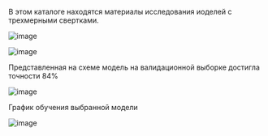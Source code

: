 В этом каталоге находятся материалы исследования иоделей с трехмерными свертками.

![image](https://github.com/OlgaTalipova/PersonEmotionFromVideo/assets/95358146/dbdcb00d-9f2c-4cd0-9f01-60a070223c8b)

![image](https://github.com/OlgaTalipova/PersonEmotionFromVideo/assets/95358146/f91639ac-d441-461f-9b1c-e3ca6f9dc581)

Представленная на схеме модель на валидационной выборке достигла точности 84%

![image](https://github.com/OlgaTalipova/PersonEmotionFromVideo/assets/95358146/f917b0fe-3a99-41b5-a987-606f2436211a)

График обучения выбранной модели

![image](https://github.com/OlgaTalipova/PersonEmotionFromVideo/assets/95358146/3393a82a-8d93-4b0d-8fc3-d00c00f1ec9b)



